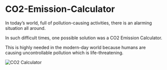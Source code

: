 # CO2-Emission-Calculator

In today’s world, full of pollution-causing activities, there is an alarming situation all around.


 In such difficult times, one possible solution was a CO2 Emission Calculator.
 
 
This is highly needed in the modern-day world because humans are causing uncontrollable pollution which is life-threatening.

![CO2 Calculator](https://github.com/[absterjr]/[CO2-Emission-Calculator]/blob/[main]/Untitled.jpg?raw=true)
